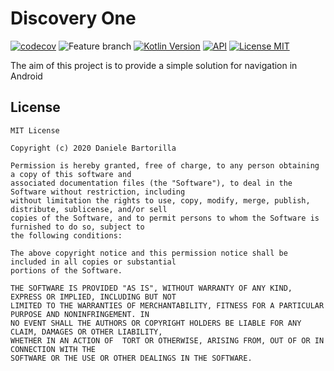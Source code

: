 # Discovery One

[![codecov](https://codecov.io/gh/danielebart/discovery-one/branch/master/graph/badge.svg)](https://codecov.io/gh/danielebart/discovery-one)
![Feature branch](https://github.com/danielebart/discovery-one/workflows/Feature%20branch/badge.svg?branch=master)
[![Kotlin Version](https://img.shields.io/badge/Kotlin-1.3.72-blue.svg)](https://kotlinlang.org)
[![API](https://img.shields.io/badge/API-21%2B-brightgreen.svg?style=flat)](https://android-arsenal.com/api?level=21)
[![License MIT](https://img.shields.io/badge/License-MIT-red.svg)](https://opensource.org/licenses/MIT)

The aim of this project is to provide a simple solution for navigation in Android

## License
```
MIT License

Copyright (c) 2020 Daniele Bartorilla

Permission is hereby granted, free of charge, to any person obtaining a copy of this software and 
associated documentation files (the "Software"), to deal in the Software without restriction, including 
without limitation the rights to use, copy, modify, merge, publish, distribute, sublicense, and/or sell 
copies of the Software, and to permit persons to whom the Software is furnished to do so, subject to 
the following conditions:

The above copyright notice and this permission notice shall be included in all copies or substantial 
portions of the Software.

THE SOFTWARE IS PROVIDED "AS IS", WITHOUT WARRANTY OF ANY KIND, EXPRESS OR IMPLIED, INCLUDING BUT NOT 
LIMITED TO THE WARRANTIES OF MERCHANTABILITY, FITNESS FOR A PARTICULAR PURPOSE AND NONINFRINGEMENT. IN 
NO EVENT SHALL THE AUTHORS OR COPYRIGHT HOLDERS BE LIABLE FOR ANY CLAIM, DAMAGES OR OTHER LIABILITY, 
WHETHER IN AN ACTION OF  TORT OR OTHERWISE, ARISING FROM, OUT OF OR IN CONNECTION WITH THE 
SOFTWARE OR THE USE OR OTHER DEALINGS IN THE SOFTWARE.
```
